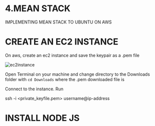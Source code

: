 # 4.MEAN STACK
IMPLEMENTING MEAN STACK TO UBUNTU ON AWS


# **CREATE AN EC2 INSTANCE**

On aws, create an ec2 instance and save the keypair as a .pem file

![ec2instance](https://user-images.githubusercontent.com/77943759/221347451-5a9fdc7e-0180-4c87-bfbb-1d7baacdc0b4.png)

Open Terminal on your machine and change directory to the Downloads folder with `cd Downloads` where the .pem downloaded file is

Connect to the instance. Run

ssh -i <private_keyfile.pem> username@ip-address

# **INSTALL NODE JS**
